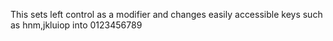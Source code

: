 This sets left control as a modifier and changes easily accessible keys such as hnm,jkluiop into 0123456789
